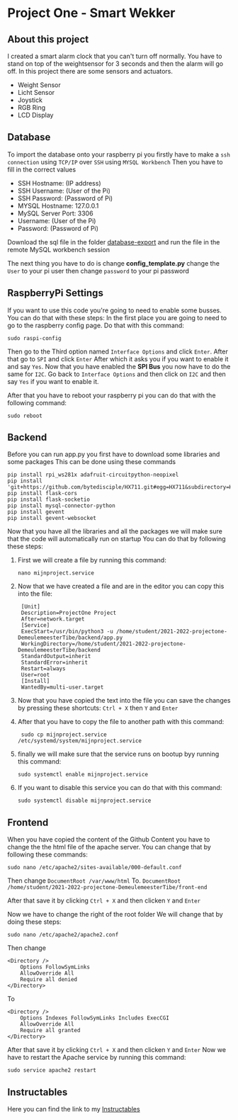 # Project One - Smart Wekker

## About this project

I created a smart alarm clock that you can't turn off normally. You have to stand on top of the weightsensor for 3 seconds and then the alarm will go off.
In this project there are some sensors and actuators.

- Weight Sensor
- Licht Sensor
- Joystick
- RGB Ring
- LCD Display

## Database

To import the database onto your raspberry pi you firstly have to make a `ssh connection` using `TCP/IP` over `SSH` using `MYSQL Workbench`
Then you have to fill in the correct values

- SSH Hostname: (IP address)
- SSH Username: (User of the Pi)
- SSH Password: (Password of Pi)
- MYSQL Hostname: 127.0.0.1
- MySQL Server Port: 3306
- Username: (User of the Pi)
- Password: (Password of Pi)

Download the sql file in the folder [database-export](https://github.com/howest-mct/2021-2022-projectone-DemeulemeesterTibe/tree/master/database-export) and run the file in the remote MySQL workbench session

The next thing you have to do is change **config_template.py** change the `User` to your pi user then change `password` to your pi password

## RaspberryPi Settings

If you want to use this code you're going to need to enable some busses. You can do that with these steps:
In the first place you are going to need to go to the raspberry config page. Do that with this command:

```
sudo raspi-config
```

Then go to the Third option named `Interface Options` and click `Enter`.
After that go to `SPI` and click `Enter` After which it asks you if you want to enable it and say `Yes`.
Now that you have enabled the **SPI Bus** you now have to do the same for `I2C`.
Go back to `Interface Options` and then click on `I2C` and then say `Yes` if you want to enable it.

After that you have to reboot your raspberry pi you can do that with the following command:

```
sudo reboot
```

## Backend

Before you can run app.py you first have to download some libraries and some packages
This can be done using these commands

```
pip install rpi_ws281x adafruit-circuitpython-neopixel
pip install 'git+https://github.com/bytedisciple/HX711.git#egg=HX711&subdirectory=HX711_Python3'
pip install flask-cors
pip install flask-socketio
pip install mysql-connector-python
pip install gevent
pip install gevent-websocket
```

Now that you have all the libraries and all the packages we will make sure that the code will automatically run on startup
You can do that by following these steps:

1. First we will create a file by running this command:

   ```
   nano mijnproject.service
   ```

2. Now that we have created a file and are in the editor you can copy this into the file:
   ```
    [Unit]
    Description=ProjectOne Project
    After=network.target
    [Service]
    ExecStart=/usr/bin/python3 -u /home/student/2021-2022-projectone-DemeulemeesterTibe/backend/app.py
    WorkingDirectory=/home/student/2021-2022-projectone-DemeulemeesterTibe/backend
    StandardOutput=inherit
    StandardError=inherit
    Restart=always
    User=root
    [Install]
    WantedBy=multi-user.target
   ```
3. Now that you have copied the text into the file you can save the changes by pressing these shortcuts:
   `Ctrl + X` then `Y` and `Enter`
4. After that you have to copy the file to another path with this command:
   ```
    sudo cp mijnproject.service /etc/systemd/system/mijnproject.service
   ```
5. finally we will make sure that the service runs on bootup byy running this command:
   ```
   sudo systemctl enable mijnproject.service
   ```
6. If you want to disable this service you can do that with this command:
   ```
   sudo systemctl disable mijnproject.service
   ```

## Frontend

When you have copied the content of the Github Content you have to change the the html file of the apache server.
You can change that by following these commands:

```
sudo nano /etc/apache2/sites-available/000-default.conf
```

Then change `DocumentRoot /var/www/html`
To.
`DocumentRoot /home/student/2021-2022-projectone-DemeulemeesterTibe/front-end`

After that save it by clicking `Ctrl + X` and then clicken `Y` and `Enter`

Now we have to change the right of the root folder
We will change that by doing these steps:

```
sudo nano /etc/apache2/apache2.conf
```

Then change

```
<Directory />
    Options FollowSymLinks
    AllowOverride All
    Require all denied
</Directory>

```

To

```
<Directory />
    Options Indexes FollowSymLinks Includes ExecCGI
    AllowOverride All
    Require all granted
</Directory>

```

After that save it by clicking `Ctrl + X` and then clicken `Y` and `Enter`
Now we have to restart the Apache service by running this command:

```
sudo service apache2 restart
```

## Instructables

Here you can find the link to my [Instructables](https://www.instructables.com/Smart-WakeUp/)
